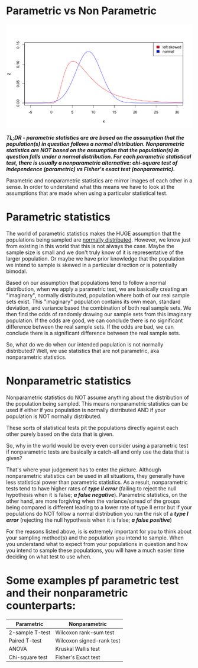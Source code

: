 # Parametric vs Non Parametric

![](../../pages/images/normvsskew.png)

***TL;DR - parametric statistics are are based on the assumption that the population(s) in question follows a normal distribution.
Nonparametric statistics are NOT based on the assumption that the population(s) in question falls under a normal distribution.
For each parametric statistical test, there is usually a nonparametric alternative: chi-square test of independence (parametric) vs Fisher's exact test (nonparametric).***

Parametric and nonparametric statistics are mirror images of each other in a sense.
In order to understand what this means we have to look at the assumptions that are made when using a particular statistical test.

# Parametric statistics
The world of parametric statistics makes the HUGE assumption that the populations being sampled are [normally distributed](../pages/normal_dist.md).
However, we know just from existing in this world that this is not always the case.
Maybe the sample size is small and we don't truly know of it is representative of the larger population.
Or maybe we have prior knowledge that the population we intend to sample is skewed in a particular direction or is potentially bimodal.

Based on our assumption that populations tend to follow a normal distribution, when we apply a parametric test, we are basically creating an "imaginary", normally distributed, population where both of our real sample sets exist.
This "imaginary" population contains its own mean, standard deviation, and variance based the combination of both real sample sets.
We then find the odds of randomly drawing our sample sets from this imaginary population.
If the odds are good, we can conclude there is no significant difference between the real sample sets.
If the odds are bad, we can conclude there is a significant difference between the real sample sets.

So, what do we do when our intended population is not normally distributed?
Well, we use statistics that are not parametric, aka nonparametric statistics.

# Nonparametric statistics
Nonparametric statistics do NOT assume anything about the distribution of the population being sampled.
This means nonparametric statistics can be used if either if you population is normally distributed AND if your population is NOT normally distributed.

These sorts of statistical tests pit the populations directly against each other purely based on the data that is given.

So, why in the world would be every even consider using a parametric test if nonparametric tests are basically a catch-all and only use the data that is given?

That's where your judgement has to enter the picture.
Although nonparametric statistics can be used in all situations, they generally have less statistical power than parametric statistics.
As a result, nonparametric tests tend to have higher rates of ***type II error*** (failing to reject the null hypothesis when it is false; ***a false negative***).
Parametric statistics, on the other hand, are more forgiving when the variance/spread of the groups being compared is different leading to a lower rate of type II error but if your populations do NOT follow a normal distribution you run the risk of a ***type I error*** (rejecting the null hypothesis when it is false; ***a false positive***)

For the reasons listed above, is is extremely important for you to think about your sampling method(s) and the population you intend to sample.
When you understand what to expect from your populations in question and how you intend to sample these populations, you will have a much easier time deciding on what test to use when.  

# Some examples pf parametric test and their nonparametric counterparts:

| Parametric      | Nonparametric             |
| --------------- | ------------------------- |
| 2-sample T-test | Wilcoxon rank-sum test    |
| Paired T-test   | Wilcoxon signed-rank test |
| ANOVA           | Kruskal Wallis test       |
| Chi-square test | Fisher's Exact test       |
